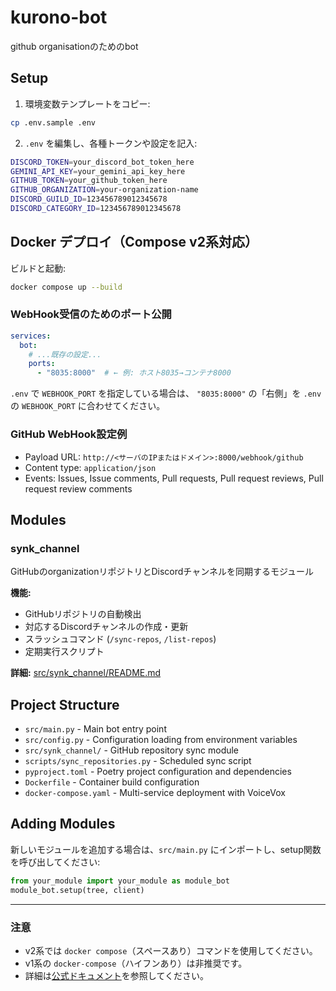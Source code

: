 # kurono-bot
github organisationのためのbot

## Setup

1. 環境変数テンプレートをコピー:
```bash
cp .env.sample .env
```

2. `.env` を編集し、各種トークンや設定を記入:
```bash
DISCORD_TOKEN=your_discord_bot_token_here
GEMINI_API_KEY=your_gemini_api_key_here
GITHUB_TOKEN=your_github_token_here
GITHUB_ORGANIZATION=your-organization-name
DISCORD_GUILD_ID=123456789012345678
DISCORD_CATEGORY_ID=123456789012345678
```

## Docker デプロイ（Compose v2系対応）

ビルドと起動:
```bash
docker compose up --build
```

### WebHook受信のためのポート公開

```yaml
services:
  bot:
    # ...既存の設定...
    ports:
      - "8035:8000"  # ← 例: ホスト8035→コンテナ8000
```
`.env` で `WEBHOOK_PORT` を指定している場合は、
`"8035:8000"` の「右側」を `.env` の `WEBHOOK_PORT` に合わせてください。

### GitHub WebHook設定例

- Payload URL: `http://<サーバのIPまたはドメイン>:8000/webhook/github`
- Content type: `application/json`
- Events: Issues, Issue comments, Pull requests, Pull request reviews, Pull request review comments

## Modules

### synk_channel
GitHubのorganizationリポジトリとDiscordチャンネルを同期するモジュール

**機能:**
- GitHubリポジトリの自動検出
- 対応するDiscordチャンネルの作成・更新
- スラッシュコマンド (`/sync-repos`, `/list-repos`)
- 定期実行スクリプト

**詳細:** [src/synk_channel/README.md](src/synk_channel/README.md)

## Project Structure

- `src/main.py` - Main bot entry point
- `src/config.py` - Configuration loading from environment variables
- `src/synk_channel/` - GitHub repository sync module
- `scripts/sync_repositories.py` - Scheduled sync script
- `pyproject.toml` - Poetry project configuration and dependencies
- `Dockerfile` - Container build configuration  
- `docker-compose.yaml` - Multi-service deployment with VoiceVox

## Adding Modules

新しいモジュールを追加する場合は、`src/main.py` にインポートし、setup関数を呼び出してください:

```python
from your_module import your_module as module_bot
module_bot.setup(tree, client)
```

---

### 注意
- v2系では `docker compose`（スペースあり）コマンドを使用してください。
- v1系の `docker-compose`（ハイフンあり）は非推奨です。
- 詳細は[公式ドキュメント](https://docs.docker.com/compose/)を参照してください。
